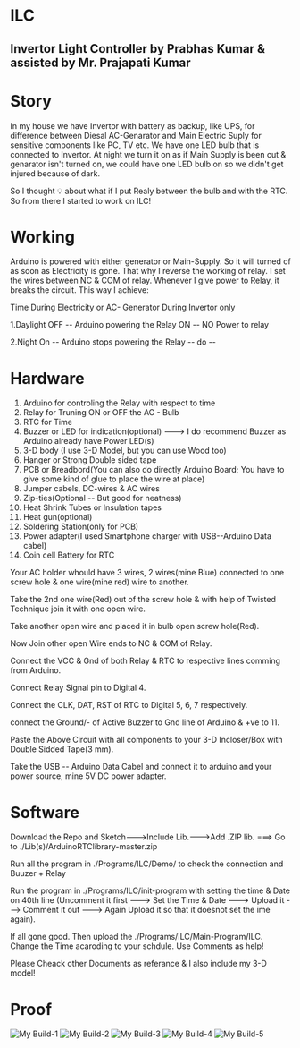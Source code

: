 # ILC
## Invertor Light Controller by Prabhas Kumar & assisted by Mr. Prajapati Kumar

# Story
In my house we have Invertor with battery as backup, like UPS, for difference between Diesal AC-Genarator and Main Electric Suply for sensitive components like PC, TV etc. We have one LED bulb that is connected to Invertor. At night we turn it on as if Main Supply is been cut & genarator isn't turned on, we could have one LED bulb on so we didn't get injured because of dark.

So I thought 💡 about what if I put Realy between the bulb and with the RTC. So from there I started to work on ILC!


# Working

Arduino is powered with either generator or Main-Supply. So it will turned of as soon as Electricity is gone. That why I reverse the working of relay. I set the wires between NC & COM of relay. Whenever I give power to Relay, it breaks the circuit. This way I achieve:


 Time                During Electricity or AC- Generator               During Invertor only

1.Daylight           OFF -- Arduino powering the Relay                ON -- NO Power to relay

2.Night              On -- Arduino stops powering the Relay               -- do --


# Hardware

1. Arduino for controling the Relay with respect to time
2. Relay for Truning ON or OFF the AC - Bulb
3. RTC for Time
4. Buzzer or LED for indication(optional) ---> I do recommend Buzzer as Arduino already have Power LED(s)
5. 3-D body (I use 3-D Model, but you can use Wood too)
6. Hanger or Strong Double sided tape
7. PCB or Breadbord(You can also do directly Arduino Board; You have to give some kind of glue to place the wire at place)
8. Jumper cabels, DC-wires & AC wires
9. Zip-ties(Optional -- But good for neatness)
10. Heat Shrink Tubes or Insulation tapes
11. Heat gun(optional)
12. Soldering Station(only for PCB)
13. Power adapter(I used Smartphone charger with USB--Arduino Data cabel)
14. Coin cell Battery for RTC

Your AC holder whould have 3 wires, 2 wires(mine Blue) connected to one screw hole & one wire(mine red) wire to another. 

Take the 2nd one wire(Red) out of the screw hole & with help of Twisted Technique join it with one open wire.

Take another open wire and placed it in bulb open screw hole(Red).

Now Join other open Wire ends to NC & COM of Relay.

Connect the VCC & Gnd of both Relay & RTC to respective lines comming from Arduino.

Connect Relay Signal pin to Digital 4.

Connect the CLK, DAT, RST of RTC to Digital 5, 6, 7 respectively.

connect the Ground/- of Active Buzzer to Gnd line of Arduino & +ve to 11.

Paste the Above Circuit with all components to your 3-D Incloser/Box with Double Sidded Tape(3 mm).

Take the USB -- Arduino Data Cabel and connect it to arduino and your power source, mine 5V DC power adapter.


# Software

Download the Repo and Sketch--->Include Lib.--->Add .ZIP lib. ===> Go to ./Lib(s)/ArduinoRTClibrary-master.zip

Run all the program in ./Programs/ILC/Demo/ to check the connection and Buuzer + Relay

Run the program in ./Programs/ILC/init-program with setting the time & Date on 40th line (Uncomment it first ---> Set the Time & Date ---> Upload it ---> Comment it out ---> Again Upload it so that it doesnot set the ime again).

If all gone good. Then upload the ./Programs/ILC/Main-Program/ILC. Change the Time acaroding to your schdule. Use Comments as help!

Please Cheack other Documents as referance & I also include my 3-D model!

# Proof

![My Build-1](https://github.com/Uniquely-Rare/ILC/Pic/1.jpg)
![My Build-2](https://github.com/Uniquely-Rare/ILC/Pic/2.jpg)
![My Build-3](https://github.com/Uniquely-Rare/ILC/Pic/3.jpg)
![My Build-4](https://github.com/Uniquely-Rare/ILC/Pic/4.jpg)
![My Build-5](https://github.com/Uniquely-Rare/ILC/Pic/5.jpg)
